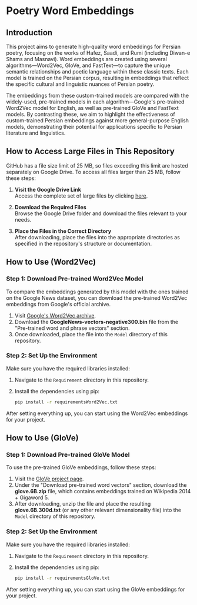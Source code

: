# Poetry Word Embeddings


## Introduction
This project aims to generate high-quality word embeddings for Persian poetry, focusing on the works of Hafez, Saadi, and Rumi (including Diwan-e Shams and Masnavi). Word embeddings are created using several algorithms—Word2Vec, GloVe, and FastText—to capture the unique semantic relationships and poetic language within these classic texts. Each model is trained on the Persian corpus, resulting in embeddings that reflect the specific cultural and linguistic nuances of Persian poetry.

The embeddings from these custom-trained models are compared with the widely-used, pre-trained models in each algorithm—Google's pre-trained Word2Vec model for English, as well as pre-trained GloVe and FastText models. By contrasting these, we aim to highlight the effectiveness of custom-trained Persian embeddings against more general-purpose English models, demonstrating their potential for applications specific to Persian literature and linguistics.

## **How to Access Large Files in This Repository**

GitHub has a file size limit of 25 MB, so files exceeding this limit are hosted separately on Google Drive. To access all files larger than 25 MB, follow these steps:

1. **Visit the Google Drive Link**  
   Access the complete set of large files by clicking [here](https://drive.google.com/drive/folders/1vBDCuXIhccgEeQkN6YNrK8k_kBmhKbkf?usp=sharing).

2. **Download the Required Files**  
   Browse the Google Drive folder and download the files relevant to your needs.

3. **Place the Files in the Correct Directory**  
   After downloading, place the files into the appropriate directories as specified in the repository's structure or documentation.


## How to Use (Word2Vec)

### Step 1: Download Pre-trained Word2Vec Model

To compare the embeddings generated by this model with the ones trained on the Google News dataset, you can download the pre-trained Word2Vec embeddings from Google's official archive.

1. Visit [Google's Word2Vec archive](https://code.google.com/archive/p/word2vec/).
2. Download the **GoogleNews-vectors-negative300.bin** file from the "Pre-trained word and phrase vectors" section.
3. Once downloaded, place the file into the `Model` directory of this repository.

### Step 2: Set Up the Environment

Make sure you have the required libraries installed:

1. Navigate to the `Requirement` directory in this repository.
2. Install the dependencies using pip:

   ```bash
   pip install -r requirementsWord2Vec.txt
   ```

After setting everything up, you can start using the Word2Vec embeddings for your project.

## How to Use (GloVe)

### Step 1: Download Pre-trained GloVe Model
To use the pre-trained GloVe embeddings, follow these steps:

1. Visit the [GloVe project page](https://nlp.stanford.edu/projects/glove/).
2. Under the "Download pre-trained word vectors" section, download the **glove.6B.zip** file, which contains embeddings trained on Wikipedia 2014 + Gigaword 5.
3. After downloading, unzip the file and place the resulting **glove.6B.300d.txt** (or any other relevant dimensionality file) into the `Model` directory of this repository.

### Step 2: Set Up the Environment
Make sure you have the required libraries installed:

1. Navigate to the `Requirement` directory in this repository.
2. Install the dependencies using pip:

   ```bash
   pip install -r requirementsGloVe.txt
   ```

After setting everything up, you can start using the GloVe embeddings for your project.


